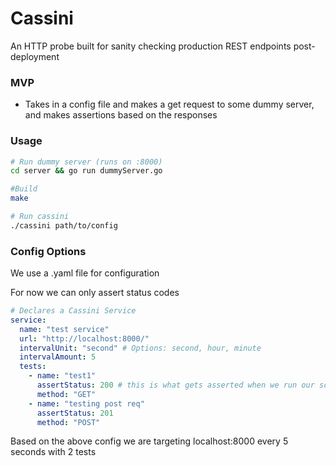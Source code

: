 # Cassini
An HTTP probe built for sanity checking production REST endpoints post-deployment 

### MVP
- Takes in a config file and makes a get request to some dummy server, and makes assertions based on the responses

### Usage
```bash
# Run dummy server (runs on :8000)
cd server && go run dummyServer.go

#Build
make

# Run cassini
./cassini path/to/config
```

### Config Options
We use a .yaml file for configuration

For now we can only assert status codes

```yaml
# Declares a Cassini Service
service:
  name: "test service"
  url: "http://localhost:8000/"
  intervalUnit: "second" # Options: second, hour, minute
  intervalAmount: 5
  tests:
    - name: "test1"
      assertStatus: 200 # this is what gets asserted when we run our scheduled tests in the service
      method: "GET"
    - name: "testing post req"
      assertStatus: 201
      method: "POST"
```

Based on the above config we are targeting localhost:8000 every 5 seconds with 2 tests
